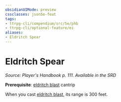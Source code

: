 ```yaml
---
obsidianUIMode: preview
cssclasses: json5e-feat
tags:
- ttrpg-cli/compendium/src/5e/phb
- ttrpg-cli/optional-feature/ei
aliases:
- Eldritch Spear
---
```

# Eldritch Spear
*Source: Player's Handbook p. 111. Available in the <span title='Systems Reference Document (5.1)'>SRD</span>*  

**Prerequisite**: [eldritch blast](/3-Mechanics/CLI/Compendium/spells/eldritch-blast.md) cantrip

When you cast [eldritch blast](/3-Mechanics/CLI/Compendium/spells/eldritch-blast.md), its range is 300 feet.